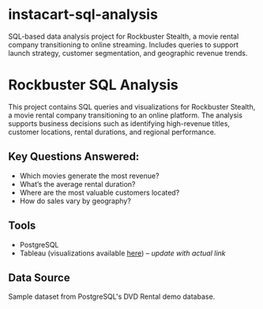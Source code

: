 # instacart-sql-analysis
SQL-based data analysis project for Rockbuster Stealth, a movie rental company transitioning to online streaming. Includes queries to support launch strategy, customer segmentation, and geographic revenue trends.

# Rockbuster SQL Analysis

This project contains SQL queries and visualizations for Rockbuster Stealth, a movie rental company transitioning to an online platform. The analysis supports business decisions such as identifying high-revenue titles, customer locations, rental durations, and regional performance.

## Key Questions Answered:
- Which movies generate the most revenue?
- What’s the average rental duration?
- Where are the most valuable customers located?
- How do sales vary by geography?

## Tools
- PostgreSQL
- Tableau (visualizations available [here](https://public.tableau.com/)) – *update with actual link*

## Data Source
Sample dataset from PostgreSQL's DVD Rental demo database.
